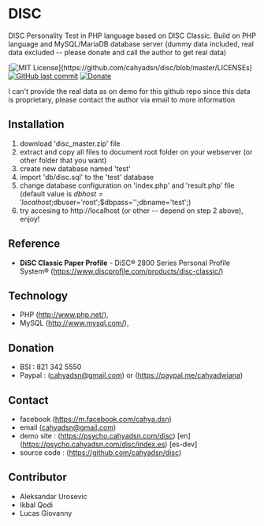# DISC
DISC Personality Test in PHP language based on DISC Classic. Build on PHP language and MySQL/MariaDB database server (dummy data included, real data excluded -- please donate and call the author to get real data) 

[![MIT License](https://img.shields.io/apm/l/atomic-design-ui.svg?)](https://github.com/cahyadsn/disc/blob/master/LICENSEs)
[![GitHub last commit](https://img.shields.io/github/last-commit/google/skia.svg?style=flat)]()
[![Donate](https://img.shields.io/badge/$-support-ff69b4.svg?style=flat)](https://paypal.me/cahyadwiana)  

I can't provide the real data as on demo for this github repo since this data is proprietary, please contact the author via email to more information 

## Installation
1. download 'disc_master.zip' file
2. extract and copy all files to document root folder on your webserver (or other folder that you want)
3. create new database named 'test'
4. import 'db/disc.sql' to the 'test' database
5. change database configuration on 'index.php' and 'result.php' file (default value is $dbhost='localhost;$dbuser='root';$dbpass='';dbname='test';) 
6. try accesing to http://localhost (or other -- depend on step 2 above), enjoy!

## Reference
+ **DiSC Classic Paper Profile** -  DiSC® 2800 Series Personal Profile System® (https://www.discprofile.com/products/disc-classic/) 

## Technology
+ PHP (http://www.php.net/), 
+ MySQL (http://www.mysql.com/), 

## Donation
+ BSI : 821 342 5550
+ Paypal : (cahyadsn@gmail.com) or (https://paypal.me/cahyadwiana)

## Contact
+ facebook (https://m.facebook.com/cahya.dsn)
+ email (cahyadsn@gmail.com)
+ demo site    : (https://psycho.cahyadsn.com/disc) [en] (https://psycho.cahyadsn.com/disc/index.es) [es-dev]
+ source code  : (https://github.com/cahyadsn/disc)

## Contributor
+ Aleksandar Urosevic
+ Ikbal Qodi
+ Lucas Giovanny

